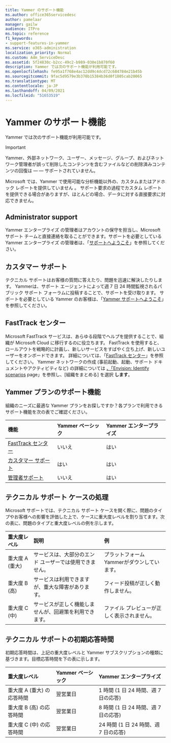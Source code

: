 ```yaml
---
title: Yammer のサポート機能
ms.author: office365servicedesc
author: pamelaar
manager: gailw
audience: ITPro
ms.topic: reference
f1_keywords:
- support-features-in-yammer
ms.service: o365-administration
localization_priority: Normal
ms.custom: Adm_ServiceDesc
ms.assetid: 5f24830c-b2cc-49c2-b989-030e1b870f60
description: Yammer では次のサポート機能が利用可能です。
ms.openlocfilehash: fe95a1f768e4ac12dd9c4dcd72c684784e21b45b
ms.sourcegitcommit: 9fac5d9579e3b370b15384b36d0f1805cab20065
ms.translationtype: MT
ms.contentlocale: ja-JP
ms.lasthandoff: 04/09/2021
ms.locfileid: "51653519"
---
```

# <a name="support-features-in-yammer"></a>Yammer のサポート機能

Yammer では次のサポート機能が利用可能です。
  
> [!IMPORTANT]
> Yammer、外部ネットワーク、ユーザー、メッセージ、グループ、およびネットワーク管理者が誤って削除したコンテンツを含むファイルなどの削除済みコンテンツの回復は &mdash; &mdash; サポートされていません。
>
> Microsoft では、Yammer で使用可能な分析機能以外の、カスタムまたはアドホック レポートを提供していません 。 サポート要求の過程でカスタム レポートを提供できる場合がありますが、ほとんどの場合、データに対する直接要求に対応できません。

## <a name="administrator-support"></a>Administrator support

Yammer エンタープライズ の管理者はアカウントの保守を担当し、Microsoft サポート チームと直接連絡を取ることができます。サポートを必要としている Yammer エンタープライズ の管理者は、「[サポートへようこそ](https://go.microsoft.com/fwlink/p/?LinkId=330922)」を参照してください。

## <a name="customer-support"></a>カスタマー サポート

テクニカル サポートはお客様の質問に答えたり、問題を迅速に解決したりします。 Yammerは、サポート エージェントによって週 7 日 24 時間監視されるパブリック サポート フォーラムに投稿することで、サポートを受け取ります。 サポートを必要としている Yammer のお客様は、「[Yammer サポートへようこそ](https://go.microsoft.com/fwlink/p/?LinkId=330921)」を参照してください。
   
## <a name="fasttrack-center"></a>FastTrack センター

Microsoft FastTrack サービスは、あらゆる段階でヘルプを提供することで、組織が Microsoft Cloud に移行するのに役立ちます。 FastTrack を使用すると、ロールアウトを戦略的に計画し、新しいサービスをすばやく立ち上げ、新しいユーザーをオンボードできます。 詳細については、「[FastTrack センター](https://go.microsoft.com/fwlink/?LinkID=518597&amp;clcid=0x409)」を参照してください。 Yammer ネットワークの作成 (事前起動、起動、サポート ドキュメントやアクティビティなど) の詳細については [、「Envision: Identify scenarios](https://fasttrack.microsoft.com/office/envision/identify-scenarios) page」を参照し、[組織をまとめる] を選択 **します**。

## <a name="support-features-across-yammer-plans"></a>Yammer プランのサポート機能

組織のニーズに最適な Yammer プランをお探しですか？各プランで利用できるサポート機能を次の表でご確認ください。
  
|**機能**|**Yammer ベーシック**|**Yammer エンタープライズ**|
|:-----|:-----|:-----|
|[FastTrack センター](https://go.microsoft.com/fwlink/?LinkID=518597&amp;clcid=0x409) <br/> |いいえ  <br/> |はい  <br/> |
|[カスタマー サポート](support-features-in-yammer.md#customer-support) <br/> |はい  <br/> |はい  <br/> |
|[管理者サポート](support-features-in-yammer.md#administrator-support) <br/> |いいえ  <br/> |はい  <br/> |
 
## <a name="technical-support-case-handling"></a>テクニカル サポート ケースの処理

Microsoft サポートでは、テクニカル サポート ケースを開く際に、問題のタイプやお客様への影響を評価した上で、ケースに重大度レベルを割り当てます。次の表に、問題のタイプと重大度レベルの例を示します。 
  
|**重大度レベル**|**説明**|**例**|
|:-----|:-----|:-----|
|重大度 A (重大)  <br/> |サービスは、大部分のエンド ユーザーでは使用できません。  <br/> |プラットフォームYammerがダウンしています。  <br/> |
|重大度 B (高)  <br/> |サービスは利用できますが、重大な障害があります。  <br/> |フィード投稿が正しく動作しません。  <br/> |
|重大度 C (中)  <br/> |サービスが正しく機能しませんが、回避策を利用できます。  <br/> |ファイル プレビューが正しく表示されません。  <br/> |

## <a name="technical-support-initial-response-times"></a>テクニカル サポートの初期応答時間

初期応答時間は、上記の重大度レベルと Yammer サブスクリプションの種類に基づきます。目標応答時間を下の表に示します。
  
|**重大度レベル**|**Yammer ベーシック**|**Yammer エンタープライズ**|
|:-----|:-----|:-----|
|重大度 A (重大) の応答時間  <br/> |翌営業日  <br/> |1 時間 (1 日 24 時間、週 7 日の応答)  <br/> |
|重大度 B (高) の応答時間  <br/> |翌営業日  <br/> |8 時間 (1 日 24 時間、週 7 日の応答)  <br/> |
|重大度 C (中) の応答時間  <br/> |翌営業日  <br/> |24 時間 (1 日 24 時間、週 7 日の応答)  <br/> |

